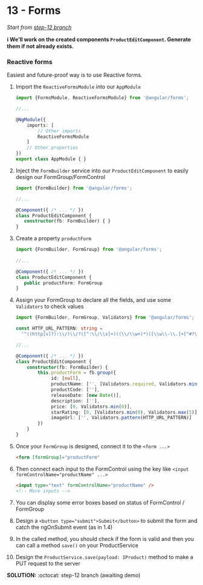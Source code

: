 # 13 - Forms

*Start from [step-12 branch](https://github.com/blongearet/angular-course-app/tree/step-12)*

**ℹ We'll work on the created components `ProductEditComponent`. Generate them if not already exists.**

### Reactive forms
    
Easiest and future-proof way is to use Reactive forms.

1. Import the `ReactiveFormsModule` into our `AppModule`

    ```ts
    import {FormsModule, ReactiveFormsModule} from '@angular/forms';
    
    //...
    
    @NgModule({
        imports: [
            // Other imports
            ReactiveFormsModule
        ]
        // Other properties
    })
    export class AppModule { }
    ```

2. Inject the `FormBuilder` service into our `ProductEditComponent` to easily design our FormGroup/FormControl

    ```ts
   import {FormBuilder} from '@angular/forms';
   
   //...
   
   @Component({ /* ... */ })
   class ProductEditComponent {
       constructor(fb: FormBuilder) { }
   } 
   ```

3. Create a property `productForm`

    ```ts
   import {FormBuilder, FormGroup} from '@angular/forms';
      
    //...
    
    @Component({ /* ... */ })
    class ProductEditComponent {
       public productForm: FormGroup
    } 
    ```
    
4. Assign your FormGroup to declare all the fields, and use some `Validators` to check values

   ```ts
   import {FormBuilder, FormGroup, Validators} from '@angular/forms';
   
   const HTTP_URL_PATTERN: string =
     '^((http[s]?):\\/)\\/?([^:\\/\\s]+)((\\/\\w+)*)([\\w\\-\\.]+[^#?\\s]+)(.*)?(#[\\w\\-]+)?$'
   
   //...
   
   @Component({ /* ... */ })
   class ProductEditComponent {
       constructor(fb: FormBuilder) {
           this.productForm = fb.group({
                id: [null],
                productName: ['', [Validators.required, Validators.minLength(8), Validators.maxLength(80)]],
                productCode: [''],
                releaseDate: [new Date()],
                description: [''],
                price: [0, Validators.min(0)],
                starRating: [0, [Validators.min(0), Validators.max(5)]],
                imageUrl: ['', Validators.pattern(HTTP_URL_PATTERN)]
           })    
       }
   }
   ```
 
5. Once your `FormGroup` is designed, connect it to the `<form ...>`

    ```html
   <form [formGroup]="productForm"
    ```

6. Then connect each input to the FormControl using the key like `<input formControlName="productName" ...>`

    ```html
   <input type="text" formControlName="productName" />
   <!-- More inputs -->
    ```
   
7. You can display some error boxes based on status of FormControl / FormGroup
8. Design a `<button type="submit">Submit</button>` to submit the form and catch the ngOnSubmit event (as in 1.4)
9. In the called method, you should check if the form is valid and then you can call a method `save()` on your ProductService 
10. Design the `ProductService.save(payload: IProduct)` method to make a PUT request to the server

**SOLUTION:** :octocat: step-12 branch (awaiting demo)
